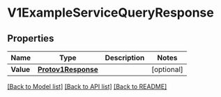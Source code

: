 # V1ExampleServiceQueryResponse

## Properties

Name | Type | Description | Notes
------------ | ------------- | ------------- | -------------
**Value** | [**Protov1Response**](protov1Response.md) |  | [optional] 

[[Back to Model list]](../README.md#documentation-for-models) [[Back to API list]](../README.md#documentation-for-api-endpoints) [[Back to README]](../README.md)


